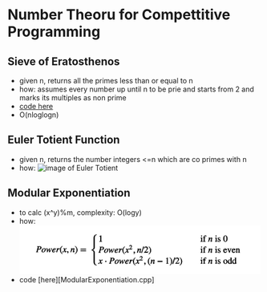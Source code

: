 # Number Theoru for Compettitive Programming

## Sieve of Eratosthenos
- given n, returns all the primes less than or equal to n
- how: assumes every number up until n to be prie and starts from 2 and marks its multiples as non prime
- [code here](SieveOfEratosthenos.cpp)
- O(nloglogn)

## Euler Totient Function
- given n, returns the number integers <=n which are co primes with n
- how: ![image of Euler Totient](/number_theory/images_nt/euler_totient.png)

## Modular Exponentiation
- to calc (x^y)%m, complexity: O(logy)
- how: ![iage of Mod Expo](/number_theory/images_nt/mod-expo.png)
- code [here][ModularExponentiation.cpp]